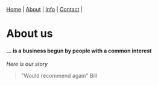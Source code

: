 [Home](index.md) | [About](about.md) | [Info](Info.md) | [Contact](contact.md) |

# About us
#### ... is a business begun by people with a common interest
*Here is our story*

> "Would recommend again"
> Bill